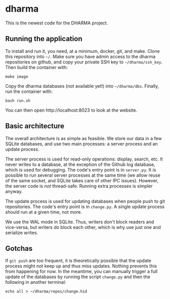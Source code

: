 # dharma

This is the newest code for the DHARMA project.

## Running the application

To install and run it, you need, at a minimum, docker, git, and make. Clone this
repository into `~/`. Make sure you have admin access to the dharma
repositories on github, and copy your private SSH key to `~/dharma/ssh_key`. Then
build the container with:

	make image

Copy the dharma databases (not available yet!) into `~/dharma/dbs`. Finally, run
the container with:

	bash run.sh

You can then open http://localhost:8023 to look at the website.

##  Basic architecture

The overall architecture is as simple as feasible. We store our data in a few
SQLite databases, and use two main processes: a server process and an update
process.

The server process is used for read-only operations: display, search, etc. It
never writes to a database, at the exception of the Github log database, which
is used for debugging. The code's entry point is in `server.py`. It is possible
to run several server processes at the same time (we allow reuse of the same
socket, and SQLite takes care of other IPC issues). However, the server code is
*not* thread-safe. Running extra processes is simpler anyway.

The update process is used for updating databases when people push to git
repositories. The code's entry point is in `change.py`. A single update process
should run at a given time, not more.

We use the WAL mode in SQLite. Thus, writers don't block readers and
vice-versa, but writers do block each other, which is why use just one and
serialize writes.

## Gotchas

If `git push` are too frequent, it is theoretically possible that the update
process might not keep up and thus miss updates. Nothing prevents this from
happening for now. In the meantime, you can manually trigger a full update of
the databases by running the script `change.py` and then the following in
another terminal:

	echo all > ~/dharma/repos/change.hid
